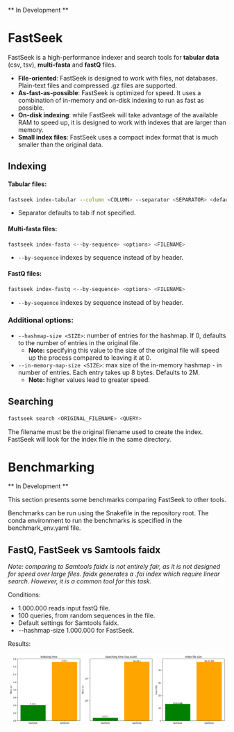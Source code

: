 ** In Development **

# FastSeek

FastSeek is a high-performance indexer and search tools for **tabular data** (csv, tsv), **multi-fasta** and **fastQ** files.

* **File-oriented**: FastSeek is designed to work with files, not databases. Plain-text files and compressed .gz files are supported.
* **As-fast-as-possible**: FastSeek is optimized for speed. It uses a combination of in-memory and on-disk indexing to run as fast as possible.
* **On-disk indexing**: while FastSeek will take advantage of the available RAM to speed up, it is designed to work with indexes that are larger than memory.
* **Small index files**: FastSeek uses a compact index format that is much smaller than the original data.

## Indexing
#### Tabular files:
```bash
fastseek index-tabular --column <COLUMN> --separator <SEPARATOR> <default '\t'> <options> <FILENAME>
```
* Separator defaults to tab if not specified.

#### Multi-fasta files:
```bash
fastseek index-fasta <--by-sequence> <options> <FILENAME>
```
* `--by-sequence` indexes by sequence instead of by header.

#### FastQ files:
```bash
fastseek index-fastq <--by-sequence> <options> <FILENAME>
```
* `--by-sequence` indexes by sequence instead of by header.

### Additional options:
* `--hashmap-size <SIZE>`: number of entries for the hashmap. If 0, defaults to the number of entries in the original file.
    * **Note:** specifying this value to the size of the original file will speed up the process compared to leaving it at 0.
* `--in-memory-map-size <SIZE>`: max size of the in-memory hashmap - in number of entries. Each entry takes up 8 bytes. Defaults to 2M.
    * **Note:** higher values lead to greater speed.

## Searching
```bash
fastseek search <ORIGINAL_FILENAME> <QUERY>
```
The filename must be the original filename used to create the index. FastSeek will look for the index file in the same directory.

# Benchmarking
** In Development **

This section presents some benchmarks comparing FastSeek to other tools.

Benchmarks can be run using the Snakefile in the repository root. The conda environment to run the benchmarks is specified in the benchmark_env.yaml file.

## FastQ, FastSeek vs Samtools faidx
*Note: comparing to Samtools faidx is not entirely fair, as it is not designed for speed over large files. faidx generates a .fai index which require linear search. However, it is a common tool for this task.*

Conditions:
* 1.000.000 reads input fastQ file.
* 100 queries, from random sequences in the file.
* Default settings for Samtools faidx.
* --hashmap-size 1.000.000 for FastSeek.

Results:

![Benchmark Plot](.img/plots.png)
